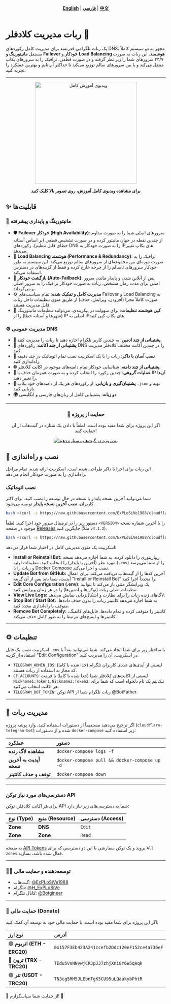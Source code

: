 <div align="center">
  <strong><a href="README.md">English</a></strong> | <strong><a href="README-FA.md">فارسی</a></strong> | <strong><a href="README-CH.md">中文</a></strong>
</div>
<br>

# ربات مدیریت کلادفلر 🐳
یک ربات تلگرامی قدرتمند برای مدیریت کامل رکوردهای DNS، مجهز به دو سیستم کاملاً مستقل **مانیتورینگ و Failover خودکار** و **Load Balancing هوشمند**. این ربات به صورت ۲۴/۷ سرورهای شما را زیر نظر گرفته و در صورت قطعی، ترافیک را به سرورهای بکاپ منتقل می‌کند و یا بین سرورهای سالم توزیع می‌کند تا حداکثر آپ‌تایم و بهترین عملکرد را تجربه کنید.

---
<div align="center">
  <a href="https://www.youtube.com/watch?v=OOQ9rtHqeFQ" target="_blank">
    <img src="https://img.youtube.com/vi/OOQ9rtHqeFQ/hqdefault.jpg" alt="ویدیوی آموزش کامل" width="320">
  </a>
  <p><strong>برای مشاهده ویدیوی کامل آموزش، روی تصویر بالا کلیک کنید</strong></p>
</div>

## ✨ قابلیت‌ها

### 🚀 مانیتورینگ و پایداری پیشرفته
*   🛡️ **Failover خودکار (High Availability)**: سرورهای اصلی شما را به صورت مداوم از چندین نقطه در جهان مانیتور کرده و در صورت تشخیص قطعی (بر اساس آستانه خطای قابل تنظیم)، رکوردهای DNS را به صورت خودکار به IPهای بکاپ تغییر می‌دهد.
*   🚦 **Load Balancing هوشمند (Performance & Redundancy)**: ترافیک را به صورت دوره‌ای بین مجموعه‌ای از سرورهای سالم توزیع می‌کند. این سیستم به طور خودکار سرورهای ناسالم را از چرخه خارج کرده و فقط از گزینه‌های در دسترس استفاده می‌کند.
*   🔄 **بازگشت خودکار (Auto-Failback)**: پس از آنلاین شدن و پایدار ماندن سرور اصلی برای مدت زمان مشخص، ربات به صورت خودکار ترافیک را به سرور اصلی برمی‌گرداند.
*   ⚙️ **مدیریت کامل و تفکیک شده**: تمام سیاست‌های Failover و Load Balancing به صورت کاملاً مجزا (افزودن، ویرایش، حذف) از طریق منوی تنظیمات داخل ربات قابل مدیریت هستند.
*   🧠 **کپی هوشمند تنظیمات**: برای سهولت در پیکربندی، می‌توانید تنظیمات مانیتورینگ (شهرها و آستانه خطا) را از IP اصلی به IPهای بکاپ کپی کنید.

### ⚙️ مدیریت عمومی DNS
*   **👥 پشتیبانی از چند ادمین**: به چندین کاربر تلگرام اجازه دهید تا ربات را مدیریت کنند.
*   **🏢 پشتیبانی از چند اکانت**: رکوردهای DNS را در چندین اکانت مختلف کلادفلر مدیریت کنید.
*   **🐳 نصب آسان با داکر**: ربات را با یک اسکریپت نصب تمام اتوماتیک در چند دقیقه راه‌اندازی کنید.
*   **🌐 پشتیبانی از چند دامنه**: شناسایی خودکار تمام دامنه‌های موجود در اکانت کلادفلر.
*   **👥 عملیات گروهی**: چندین رکورد را انتخاب کرده و به صورت همزمان حذف یا IP آن‌ها را تغییر دهید.
*   **💾 پشتیبان‌گیری و بازیابی**: از رکوردهای هر یک از دامنه‌های خود بکاپ `.json` تهیه و بازیابی کنید.
*   **🌍 دو زبانه**: پشتیبانی کامل از زبان‌های فارسی و انگلیسی.

---

<div align="center">
  <h3>💖 حمایت از پروژه</h3>
  <p>اگر این پروژه برای شما مفید بوده است، لطفاً با دادن یک ستاره در گیت‌هاب از آن حمایت کنید!</p>
  <a href="https://github.com/ExPLoSiVe1988/cloudflare-telegram-bot/stargazers">
    <img src="https://img.shields.io/github/stars/ExPLoSiVe1988/cloudflare-telegram-bot?style=for-the-badge&logo=github&color=FFDD00&logoColor=black" alt="به پروژه در گیت‌هاب ستاره دهید">
  </a>
</div>


## 🚀 نصب و راه‌اندازی

این ربات برای اجرا با داکر طراحی شده است. اسکریپت ارائه شده، تمام مراحل راه‌اندازی را به صورت خودکار انجام می‌دهد.

### نصب اتوماتیک

شما می‌توانید آخرین نسخه پایدار یا نسخه در حال توسعه را نصب کنید. برای اکثر کاربران، **نصب آخرین نسخه پایدار** توصیه می‌شود.
```bash
bash <(curl -s https://raw.githubusercontent.com/ExPLoSiVe1988/cloudflare-telegram-bot/main/install.sh)
```
دستور زیر را در ترمینال سرور خود اجرا کنید. لطفاً `<VERSION>` را با آخرین شماره نسخه موجود در صفحه [Releases](https://github.com/ExPLoSiVe1988/cloudflare-telegram-bot/releases) جایگزین کنید (مثلاً `v4.1.2`).
```bash
bash <(curl -s https://raw.githubusercontent.com/ExPLoSiVe1988/cloudflare-telegram-bot/<VERSION>/install.sh)
```
اسکریپت یک منوی مدیریتی کامل در اختیار شما قرار می‌دهد:
*   **Install or Reinstall Bot:** ریپازیتوری را دانلود کرده، به شما اجازه می‌دهد نسخه مورد نظر (آخرین یا پایدار) را انتخاب کنید، تنظیمات اولیه (`.env`) را از شما می‌پرسد و ربات را با Docker Compose نصب و اجرا می‌کند.
*   **Update Bot from GitHub:** آخرین کدها را از گیت‌هاب دریافت می‌کند. برای اعمال آپدیت، شما باید پس از آن گزینه "Install or Reinstall Bot" را مجدداً اجرا کنید.
*   **Edit Core Configuration (.env):** یک ویرایشگر متنی باز می‌کند تا بتوانید تنظیمات اصلی ربات (توکن‌ها و ادمین‌ها) را در هر زمان ویرایش کنید.
*   **View Live Logs:** لاگ‌های زنده ربات را برای نظارت و اشکال‌زدایی نمایش می‌دهد.
*   **Stop Bot / Start Bot:** به شما اجازه می‌دهد کانتینر ربات را بدون حذف داده‌ها، متوقف یا راه‌اندازی مجدد کنید.
*   **Remove Bot Completely:** کانتینر را متوقف کرده و تمام داده‌ها، فایل‌های کانفیگ، کانتینرها و ایمیج‌های مرتبط را به طور کامل حذف می‌کند.

---

## ⚙️ تنظیمات

اسکریپت نصب یک فایل `.env` با ساختار زیر برای شما ایجاد می‌کند. شما می‌توانید بعداً با استفاده از گزینه "Edit Configuration" در اسکریپت، آن را مدیریت کنید.

*   `TELEGRAM_ADMIN_IDS`: لیستی از آیدی‌های عددی کاربران تلگرام (جدا شده با کاما) که مجاز به استفاده از ربات هستند.
*   `CF_ACCOUNTS`: لیستی از اکانت‌های کلادفلر شما (جدا شده با کاما) با فرمت `Nickname1:Token1,Nickname2:Token2`. نیک‌نیم یک نام دلخواه است که شما برای هر اکانت انتخاب می‌کنید.
*   `TELEGRAM_BOT_TOKEN`: توکن API ربات تلگرام شما از @BotFather.

---

## 🤖 مدیریت ربات

اگر ترجیح می‌دهید مستقیماً از دستورات استفاده کنید، وارد پوشه پروژه (`cloudflare-telegram-bot`) شده و از دستورات `docker-compose` زیر استفاده کنید:

| عملکرد | دستور |
| :--- | :--- |
| **مشاهده لاگ زنده** | `docker-compose logs -f` |
| **آپدیت به آخرین نسخه** | `docker-compose pull && docker-compose up -d` |
| **توقف و حذف کانتینر** | `docker-compose down` |

---

### دسترسی‌های مورد نیاز توکن API
برای هر اکانت کلادفلر، توکن API شما به دسترسی‌های زیر نیاز دارد:

| نوع (Type) | منبع (Resource) | دسترسی (Access) |
| :--- | :--- | :--- |
| **Zone** | **DNS** | `Edit` |
| **Zone** | **Zone** | `Read` |

به صفحه [API Tokens](https://dash.cloudflare.com/profile/api-tokens) بروید و یک توکن سفارشی با این دو دسترسی که برای `All zones` فعال شده باشد، بسازید.

---

### 👨‍💻 توسعه‌دهنده و حمایت مالی
*   گیت‌هاب: [@ExPLoSiVe1988](https://www.google.com/url?sa=E&q=https%3A%2F%2Fgithub.com%2FExPLoSiVe1988%2Fcloudflare-telegram-bot)
*   تلگرام: [@H_ExPLoSiVe](https://t.me/H_ExPLoSiVe)
*   کانال تلگرام: [@Botgineer](https://t.me/Botgineer)
---
### 💖 حمایت مالی (Donate)
اگر این پروژه برای شما مفید بوده است، با حمایت مالی خود به توسعه آن کمک کنید:

| نوع ارز | آدرس |
|:---|:---|
| 🟣 **اتریوم (ETH - ERC20)** | `0x157F3Eb423A241ccefb2Ddc120eF152ce4a736eF` |
| 🔵 **ترون (TRX - TRC20)** | `TEdu5VsNNvwjCRJpJJ7zhjXni8Y6W5qAqk` |
| 🟢 **تتر (USDT - TRC20)** | `TN3cg5RM5JLEbnTgK5CU95uLQaukybPhtR` |

🙏 از حمایت شما سپاسگزارم! 🚀
